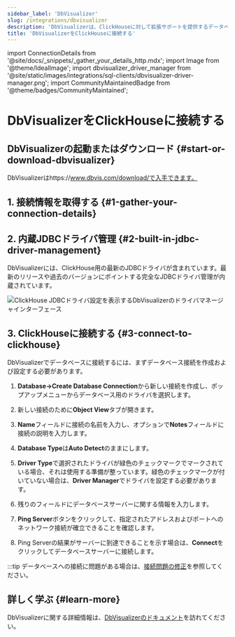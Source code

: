 ```yaml
---
sidebar_label: 'DbVisualizer'
slug: /integrations/dbvisualizer
description: 'DbVisualizerは、ClickHouseに対して拡張サポートを提供するデータベースツールです。'
title: 'DbVisualizerをClickHouseに接続する'
---
```


import ConnectionDetails from '@site/docs/_snippets/_gather_your_details_http.mdx';
import Image from '@theme/IdealImage';
import dbvisualizer_driver_manager from '@site/static/images/integrations/sql-clients/dbvisualizer-driver-manager.png';
import CommunityMaintainedBadge from '@theme/badges/CommunityMaintained';


# DbVisualizerをClickHouseに接続する

<CommunityMaintainedBadge/>

## DbVisualizerの起動またはダウンロード {#start-or-download-dbvisualizer}

DbVisualizerはhttps://www.dbvis.com/download/で入手できます。

## 1. 接続情報を取得する {#1-gather-your-connection-details}

<ConnectionDetails />

## 2. 内蔵JDBCドライバ管理 {#2-built-in-jdbc-driver-management}

DbVisualizerには、ClickHouse用の最新のJDBCドライバが含まれています。最新のリリースや過去のバージョンにポイントする完全なJDBCドライバ管理が内蔵されています。

<Image img={dbvisualizer_driver_manager} size="lg" border alt="ClickHouse JDBCドライバ設定を表示するDbVisualizerのドライバマネージャインターフェース" />

## 3. ClickHouseに接続する {#3-connect-to-clickhouse}

DbVisualizerでデータベースに接続するには、まずデータベース接続を作成および設定する必要があります。

1. **Database→Create Database Connection**から新しい接続を作成し、ポップアップメニューからデータベース用のドライバを選択します。

2. 新しい接続のために**Object View**タブが開きます。

3. **Name**フィールドに接続の名前を入力し、オプションで**Notes**フィールドに接続の説明を入力します。

4. **Database Type**は**Auto Detect**のままにします。

5. **Driver Type**で選択されたドライバが緑色のチェックマークでマークされている場合、それは使用する準備が整っています。緑色のチェックマークが付いていない場合は、**Driver Manager**でドライバを設定する必要があります。

6. 残りのフィールドにデータベースサーバーに関する情報を入力します。

7. **Ping Server**ボタンをクリックして、指定されたアドレスおよびポートへのネットワーク接続が確立できることを確認します。

8. Ping Serverの結果がサーバーに到達できることを示す場合は、**Connect**をクリックしてデータベースサーバーに接続します。

:::tip
データベースへの接続に問題がある場合は、[接続問題の修正](https://confluence.dbvis.com/display/UG231/Fixing+Connection+Issues)を参照してください。

## 詳しく学ぶ {#learn-more}

DbVisualizerに関する詳細情報は、[DbVisualizerのドキュメント](https://confluence.dbvis.com/display/UG231/Users+Guide)を訪れてください。
